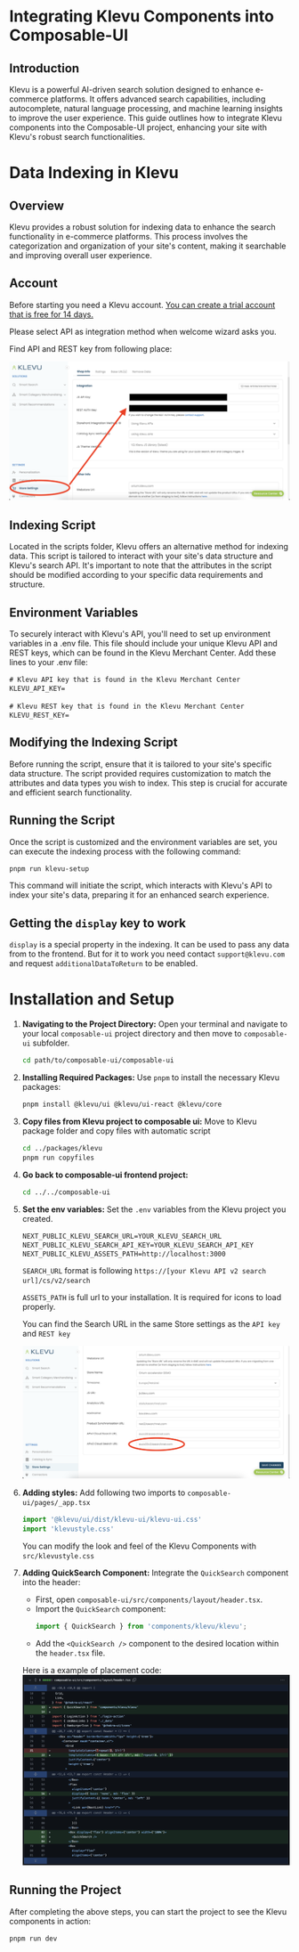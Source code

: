 # Integrating Klevu Components into Composable-UI

## Introduction
Klevu is a powerful AI-driven search solution designed to enhance e-commerce
platforms. It offers advanced search capabilities, including autocomplete,
natural language processing, and machine learning insights to improve the user
experience. This guide outlines how to integrate Klevu components into the
Composable-UI project, enhancing your site with Klevu's robust search
functionalities.

# Data Indexing in Klevu

## Overview

Klevu provides a robust solution for indexing data to enhance the search
functionality in e-commerce platforms. This process involves the categorization
and organization of your site's content, making it searchable and improving
overall user experience.

## Account

Before starting you need a Klevu account. [You can create a trial account 
that is free for 14 days.](https://box.klevu.com/merchant/signup)

Please select API as integration method when welcome wizard asks you.

Find API and REST key from following place:

![Klevu Merchant Center keys](./docimages/kmcinfo.png)

## Indexing Script
Located in the scripts folder, Klevu offers an alternative method for indexing
data. This script is tailored to interact with your site's data structure and
Klevu's search API. It's important to note that the attributes in the script
should be modified according to your specific data requirements and structure.

## Environment Variables
To securely interact with Klevu's API, you'll need to set up environment
variables in a .env file. This file should include your unique Klevu API and
REST keys, which can be found in the Klevu Merchant Center. Add these lines to
your .env file:

```env
# Klevu API key that is found in the Klevu Merchant Center
KLEVU_API_KEY=

# Klevu REST key that is found in the Klevu Merchant Center
KLEVU_REST_KEY=
```

## Modifying the Indexing Script
Before running the script, ensure that it is tailored to your site's specific
data structure. The script provided requires customization to match the
attributes and data types you wish to index. This step is crucial for accurate
and efficient search functionality.

## Running the Script
Once the script is customized and the environment variables are set, you can
execute the indexing process with the following command:

```bash
pnpm run klevu-setup
```

This command will initiate the script, which interacts with Klevu's API to index
your site's data, preparing it for an enhanced search experience.

## Getting the `display` key to work

`display` is a special property in the indexing. It can be used to pass any data
from to the frontend. But for it to work you need contact `support@klevu.com` and
request `additionalDataToReturn` to be enabled.

# Installation and Setup

1. **Navigating to the Project Directory:** Open your terminal and navigate to
   your local `composable-ui` project directory and then move to `composable-ui` subfolder.
   ```bash
   cd path/to/composable-ui/composable-ui
   ```

2. **Installing Required Packages:** Use `pnpm` to install the necessary Klevu
   packages:
   ```bash
   pnpm install @klevu/ui @klevu/ui-react @klevu/core
   ```

3. **Copy files from Klevu project to composable ui:** Move to Klevu package folder and copy files with automatic script
   ```bash
   cd ../packages/klevu
   pnpm run copyfiles
   ```

4. **Go back to composable-ui frontend project:**
   ```bash
   cd ../../composable-ui
   ```

4. **Set the env variables:** Set the `.env` variables from the Klevu project you created. 

   ```shell
   NEXT_PUBLIC_KLEVU_SEARCH_URL=YOUR_KLEVU_SEARCH_URL
   NEXT_PUBLIC_KLEVU_SEARCH_API_KEY=YOUR_KLEVU_SEARCH_API_KEY
   NEXT_PUBLIC_KLEVU_ASSETS_PATH=http://localhost:3000
   ```

   `SEARCH_URL` format is following `https://[your Klevu API v2 search url]/cs/v2/search`

   `ASSETS_PATH` is full url to your installation. It is required for icons to load properly.

   You can find the Search URL in the same Store settings as the `API key` and `REST key`

   ![API URL example image](./docimages/searchurl_example.png)



5. **Adding styles:** Add following two imports to `composable-ui/pages/_app.tsx`

   ```typescript
   import '@klevu/ui/dist/klevu-ui/klevu-ui.css'
   import 'klevustyle.css'
   ```

   You can modify the look and feel of the Klevu Components with `src/klevustyle.css`


6. **Adding QuickSearch Component:** Integrate the `QuickSearch` component into
   the header:
   - First, open `composable-ui/src/components/layout/header.tsx`.
   - Import the `QuickSearch` component:
     ```javascript
     import { QuickSearch } from 'components/klevu/klevu';
     ```
   - Add the `<QuickSearch />` component to the desired location within the
     `header.tsx` file.

   Here is a example of placement code: ![Example of QuickSearch code](./docimages/quicksearch_example.png)


## Running the Project
After completing the above steps, you can start the project to see the Klevu
components in action:
```bash
pnpm run dev
```
